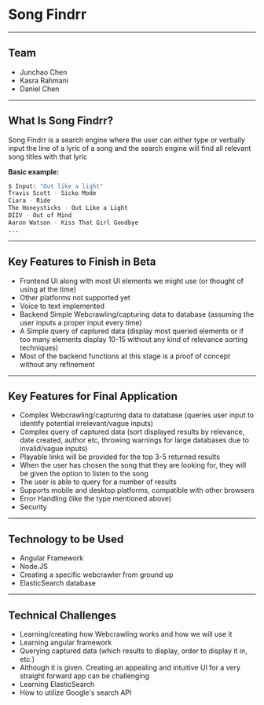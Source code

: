 # Song Findrr
---
## Team
- Junchao Chen
- Kasra Rahmani
- Daniel Chen
---

## What Is Song Findrr?
Song Findrr is a search engine where the user can either type or verbally input the line of a lyric of a song and the search engine will find all relevant song titles with that lyric

**Basic example:**

```sh
$ Input: "Out like a light"
Travis Scott - Sicko Mode
Ciara - Ride
The Honeysticks - Out Like a Light
DIIV - Out of Mind
Aaron Watson - Kiss That Girl Goodbye
...
```
---
## Key Features to Finish in Beta
- Frontend UI along with most UI elements we might use (or thought of using at the time)
- Other platforms not supported yet
- Voice to text implemented
- Backend Simple Webcrawling/capturing data to database  (assuming the user inputs a proper input every time)
- A Simple query of captured data (display most queried elements or if too many elements display 10-15 without any kind of relevance sorting techniques)
- Most of the backend functions at this stage is a proof of concept without any refinement
---

## Key Features for Final Application
- Complex Webcrawling/capturing data to database (queries user input to identify potential irrelevant/vague inputs)
- Complex query of captured data (sort displayed results by relevance, date created, author etc, throwing warnings for large databases due to invalid/vague inputs)
- Playable links will be provided for the top 3-5 returned results
- When the user has chosen the song that they are looking for, they will be given the option to listen to the song
- The user is able to query for a number of results
- Supports mobile and desktop platforms, compatible with other browsers
- Error Handling (like the type mentioned above)
- Security
---

## Technology to be Used
- Angular Framework
- Node.JS
- Creating a specific webcrawler from ground up
- ElasticSearch database
---

## Technical Challenges
- Learning/creating how Webcrawling works and how we will use it
- Learning angular framework
- Querying captured data (which results to display, order to display it in,  etc.)
- Although it is given. Creating an appealing and intuitive UI for a very straight forward app can be challenging
- Learning ElasticSearch
- How to utilize Google's search API

